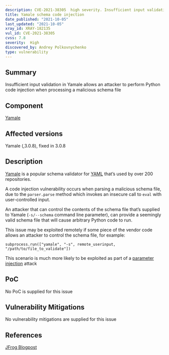 ```yaml
---
description: CVE-2021-38305  high severity. Insufficient input validation in Yamale allows an attacker to perform Python code injection when processing a malicious schema file
title: Yamale schema code injection
date_published: "2021-10-05"
last_updated: "2021-10-05"
xray_id: XRAY-182135
vul_id: CVE-2021-38305
cvss: 7.8
severity:  High
discovered_by: Andrey Polkovnychenko
type: vulnerability
---
```

## Summary
Insufficient input validation in Yamale allows an attacker to perform Python code injection when processing a malicious schema file

## Component

[Yamale](https://github.com/23andMe/Yamale)

## Affected versions

Yamale (,3.0.8), fixed in 3.0.8

## Description

[Yamale](https://github.com/23andMe/Yamale) is a popular schema validator for [YAML](https://github.com/Animosity/CraftIRC/wiki/Complete-idiot's-introduction-to-yaml) that’s used by over 200 repositories.

A code injection vulnerability occurs when parsing a malicious schema file, due to the `parser.parse` method which invokes an insecure call to `eval` with user-controlled input.

An attacker that can control the contents of the schema file that’s supplied to Yamale (`-s/--schema` command line parameter), can provide a seemingly valid schema file that will cause arbitrary Python code to run.

This issue may be exploited remotely if some piece of the vendor code allows an attacker to control the schema file, for example:
```
subprocess.run(["yamale", "-s", remote_userinput, "/path/to/file_to_validate"])
```
This scenario is much more likely to be exploited as part of a [parameter injection](https://staaldraad.github.io/post/2019-11-24-argument-injection/) attack

## PoC

No PoC is supplied for this issue

## Vulnerability Mitigations

No vulnerability mitigations are supplied for this issue

## References

[JFrog Blogpost](https://jfrog.com/blog/23andmes-yamale-python-code-injection-and-properly-sanitizing-eval/)
